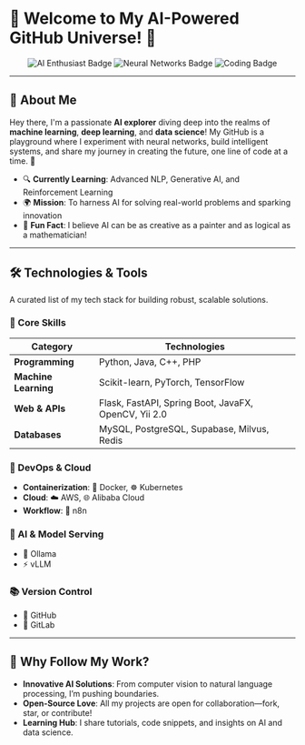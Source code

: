 # 🌌 Welcome to My AI-Powered GitHub Universe! 🤖

<div align="center">
  <img src="https://img.shields.io/badge/AI-Enthusiast-blueviolet?style=for-the-badge&logo=tensorflow" alt="AI Enthusiast Badge"/>
  <img src="https://img.shields.io/badge/Exploring-Neural%20Networks-orange?style=for-the-badge&logo=pytorch" alt="Neural Networks Badge"/>
  <img src="https://img.shields.io/badge/Coding-The%20Future-brightgreen?style=for-the-badge&logo=python" alt="Coding Badge"/>
</div>

---

## 🚀 About Me
Hey there, I'm a passionate **AI explorer** diving deep into the realms of **machine learning**, **deep learning**, and **data science**! My GitHub is a playground where I experiment with neural networks, build intelligent systems, and share my journey in creating the future, one line of code at a time. 🌟

- 🔍 **Currently Learning**: Advanced NLP, Generative AI, and Reinforcement Learning
- 🌍 **Mission**: To harness AI for solving real-world problems and sparking innovation
- 🎨 **Fun Fact**: I believe AI can be as creative as a painter and as logical as a mathematician!

---

## 🛠 Technologies & Tools

A curated list of my tech stack for building robust, scalable solutions.

### 🚀 Core Skills

| Category            | Technologies                          |
|---------------------|---------------------------------------|
| **Programming**     | Python, Java, C++, PHP             |
| **Machine Learning**| Scikit-learn, PyTorch, TensorFlow  |
| **Web & APIs**      | Flask, FastAPI, Spring Boot, JavaFX, OpenCV, Yii 2.0 |
| **Databases**       | MySQL, PostgreSQL, Supabase, Milvus, Redis |

### 🔧 DevOps & Cloud
- **Containerization**: 🐳 Docker, ☸️ Kubernetes
- **Cloud**: ☁️ AWS, 🌐 Alibaba Cloud
- **Workflow**: 🔄 n8n

### 🤖 AI & Model Serving
- 🦙 Ollama
- ⚡ vLLM

### 📚 Version Control
- 🐙 GitHub
- 🦊 GitLab

---

## 🌟 Why Follow My Work?
- **Innovative AI Solutions**: From computer vision to natural language processing, I’m pushing boundaries.
- **Open-Source Love**: All my projects are open for collaboration—fork, star, or contribute!
- **Learning Hub**: I share tutorials, code snippets, and insights on AI and data science.